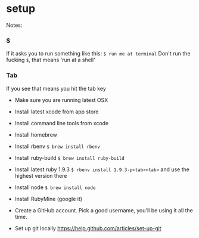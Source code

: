 setup
=====
Notes:

### $
If it asks you to run something like this:
`$ run me at terminal`
Don't run the fucking `$`, that means 'run at a shell'

### Tab
If you see <tab> that means you hit the tab key


* Make sure you are running latest OSX
* Install latest xcode from app store
* Install command line tools from xcode
* Install homebrew 
* Install rbenv `$ brew install rbenv`
* Install ruby-build `$ brew install ruby-build`
* Install latest ruby 1.9.3 `$ rbenv install 1.9.3-p<tab><tab>` and use the highest version there
* Install node `$ brew install node`
* Install RubyMine (google it)


* Create a GitHub account. Pick a good username, you'll be using it all the time.
* Set up git locally https://help.github.com/articles/set-up-git
